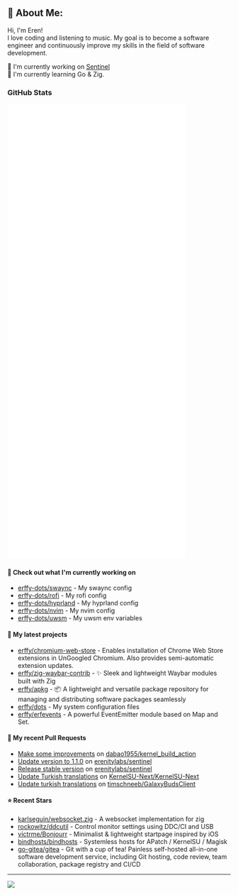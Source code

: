 ## 💫 About Me:
Hi, I'm Eren!<br>
I love coding and listening to music. My goal is to become a software engineer and continuously improve my skills in the field of software development.

📝 I'm currently working on [Sentinel](https://github.com/erenitylabs/sentinel) <br>
🌱 I'm currently learning Go & Zig.

### GitHub Stats

<p align="left"><img src="https://raw.githubusercontent.com/erffy/erffy/main/github-metrics.svg" /></p>

#### 👷 Check out what I'm currently working on

- [erffy-dots/swaync](https://github.com/erffy-dots/swaync) - My swaync config
- [erffy-dots/rofi](https://github.com/erffy-dots/rofi) - My rofi config
- [erffy-dots/hyprland](https://github.com/erffy-dots/hyprland) - My hyprland config
- [erffy-dots/nvim](https://github.com/erffy-dots/nvim) - My nvim config
- [erffy-dots/uwsm](https://github.com/erffy-dots/uwsm) - My uwsm env variables
#### 🌱 My latest projects

- [erffy/chromium-web-store](https://github.com/erffy/chromium-web-store) - Enables installation of Chrome Web Store extensions in UnGoogled Chromium. Also provides semi-automatic extension updates.
- [erffy/zig-waybar-contrib](https://github.com/erffy/zig-waybar-contrib) - ✨ Sleek and lightweight Waybar modules built with Zig
- [erffy/apkg](https://github.com/erffy/apkg) - 📦 A lightweight and versatile package repository for managing and distributing software packages seamlessly
- [erffy/dots](https://github.com/erffy/dots) - My system configuration files
- [erffy/erfevents](https://github.com/erffy/erfevents) - A powerful EventEmitter module based on Map and Set.
#### 🔨 My recent Pull Requests

- [Make some improvements](https://github.com/dabao1955/kernel_build_action/pull/119) on [dabao1955/kernel_build_action](https://github.com/dabao1955/kernel_build_action)
- [Update version to 1.1.0](https://github.com/erenitylabs/sentinel/pull/6) on [erenitylabs/sentinel](https://github.com/erenitylabs/sentinel)
- [Release stable version](https://github.com/erenitylabs/sentinel/pull/1) on [erenitylabs/sentinel](https://github.com/erenitylabs/sentinel)
- [Update Turkish translations](https://github.com/KernelSU-Next/KernelSU-Next/pull/162) on [KernelSU-Next/KernelSU-Next](https://github.com/KernelSU-Next/KernelSU-Next)
- [Update turkish translations](https://github.com/timschneeb/GalaxyBudsClient/pull/591) on [timschneeb/GalaxyBudsClient](https://github.com/timschneeb/GalaxyBudsClient)
#### ⭐ Recent Stars

- [karlseguin/websocket.zig](https://github.com/karlseguin/websocket.zig) - A websocket implementation for zig
- [rockowitz/ddcutil](https://github.com/rockowitz/ddcutil) - Control monitor settings using DDC/CI and USB
- [victrme/Bonjourr](https://github.com/victrme/Bonjourr) - Minimalist &amp; lightweight startpage inspired by iOS
- [bindhosts/bindhosts](https://github.com/bindhosts/bindhosts) - Systemless hosts for APatch / KernelSU / Magisk
- [go-gitea/gitea](https://github.com/go-gitea/gitea) - Git with a cup of tea! Painless self-hosted all-in-one software development service, including Git hosting, code review, team collaboration, package registry and CI/CD

---
[![](https://visitcount.itsvg.in/api?id=erffy&icon=5&color=13)](https://visitcount.itsvg.in)
